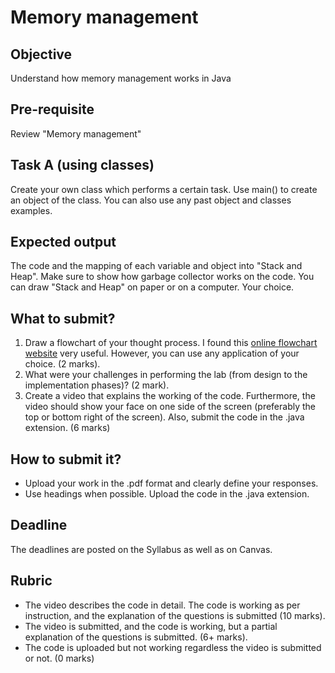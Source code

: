 # Memory management

## Objective
Understand how memory management works in Java

## Pre-requisite
Review "Memory management"

## Task A (using classes)
Create your own class which performs a certain task. Use main() to create an object of the class. You can also use any past object and classes
examples.

## Expected output
The code and the mapping of each variable and object into "Stack and Heap". Make sure to show how garbage collector works on the code.
You can draw "Stack and Heap" on paper or on a computer. Your choice.

## What to submit?
1. Draw a flowchart of your thought process. I found this [online flowchart website](http://www.draw.io) very useful. However, you can use any application of your choice. (2 marks).   
2. What were your challenges in performing the lab (from design to the implementation phases)? (2 mark).  
3. Create a video that explains the working of the code. Furthermore, the video should show your face on one side of the screen (preferably the top or bottom right of the screen). Also, submit the code in the .java extension. (6 marks)

## How to submit it?
- Upload your work in the .pdf format and clearly define your responses.  
- Use headings when possible. Upload the code in the .java extension.

## Deadline
The deadlines are posted on the Syllabus as well as on Canvas.

## Rubric
- The video describes the code in detail. The code is working as per instruction, and the explanation of the questions is submitted (10 marks).  
- The video is submitted, and the code is working, but a partial explanation of the questions is submitted. (6+ marks).  
- The code is uploaded but not working regardless the video is submitted or not. (0 marks)


